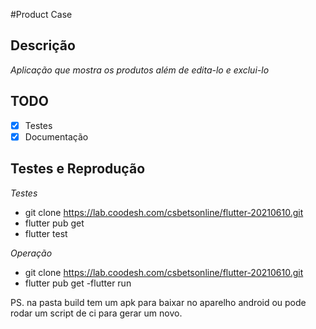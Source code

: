 #Product Case

## Descrição

*Aplicação que mostra os produtos além de edita-lo e exclui-lo*

## TODO
- [X] Testes
- [X] Documentação

## Testes e Reprodução
*Testes*
- git clone https://lab.coodesh.com/csbetsonline/flutter-20210610.git
- flutter pub get
- flutter test

*Operação*
- git clone https://lab.coodesh.com/csbetsonline/flutter-20210610.git
- flutter pub get
-flutter run

PS. na pasta build tem um apk para baixar no aparelho android ou pode rodar um script de ci para gerar um novo.